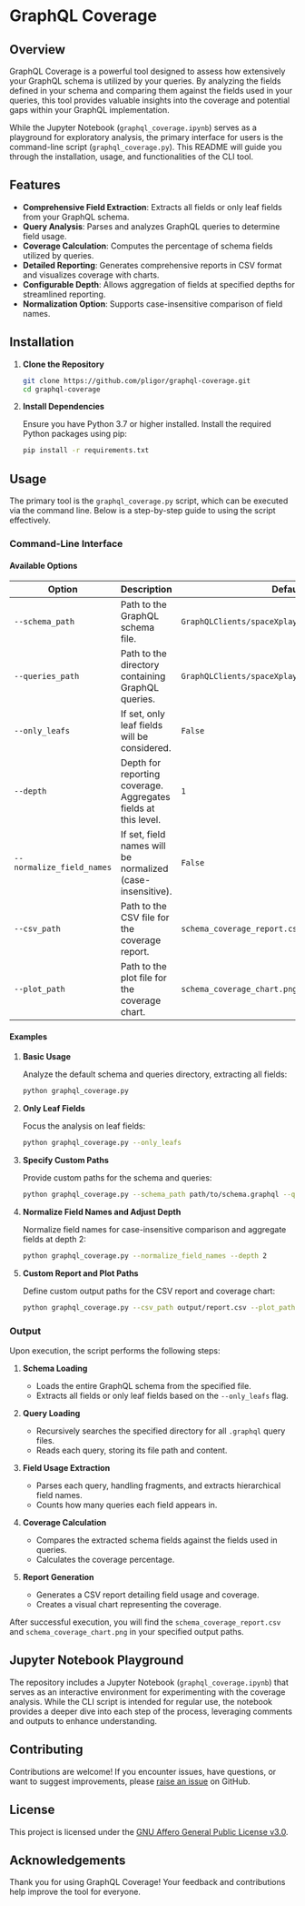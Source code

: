 # GraphQL Coverage

## Overview

GraphQL Coverage is a powerful tool designed to assess how extensively your GraphQL schema is utilized by your queries. By analyzing the fields defined in your schema and comparing them against the fields used in your queries, this tool provides valuable insights into the coverage and potential gaps within your GraphQL implementation.

While the Jupyter Notebook (`graphql_coverage.ipynb`) serves as a playground for exploratory analysis, the primary interface for users is the command-line script (`graphql_coverage.py`). This README will guide you through the installation, usage, and functionalities of the CLI tool.

## Features

- **Comprehensive Field Extraction**: Extracts all fields or only leaf fields from your GraphQL schema.
- **Query Analysis**: Parses and analyzes GraphQL queries to determine field usage.
- **Coverage Calculation**: Computes the percentage of schema fields utilized by queries.
- **Detailed Reporting**: Generates comprehensive reports in CSV format and visualizes coverage with charts.
- **Configurable Depth**: Allows aggregation of fields at specified depths for streamlined reporting.
- **Normalization Option**: Supports case-insensitive comparison of field names.

## Installation

1. **Clone the Repository**

   ```bash
   git clone https://github.com/pligor/graphql-coverage.git
   cd graphql-coverage
   ```

2. **Install Dependencies**

   Ensure you have Python 3.7 or higher installed. Install the required Python packages using pip:

   ```bash
   pip install -r requirements.txt
   ```

## Usage

The primary tool is the `graphql_coverage.py` script, which can be executed via the command line. Below is a step-by-step guide to using the script effectively.

### Command-Line Interface

#### Available Options

| Option                     | Description                                                   | Default                         |
| -------------------------- | ------------------------------------------------------------- | ------------------------------- |
| `--schema_path`            | Path to the GraphQL schema file.                              | `GraphQLClients/spaceXplayground/schema.graphql` |
| `--queries_path`           | Path to the directory containing GraphQL queries.             | `GraphQLClients/spaceXplayground/Queries`        |
| `--only_leafs`             | If set, only leaf fields will be considered.                 | `False`                         |
| `--depth`                  | Depth for reporting coverage. Aggregates fields at this level.| `1`                             |
| `--normalize_field_names`  | If set, field names will be normalized (case-insensitive).   | `False`                         |
| `--csv_path`               | Path to the CSV file for the coverage report.                | `schema_coverage_report.csv`    |
| `--plot_path`              | Path to the plot file for the coverage chart.                | `schema_coverage_chart.png`      |

#### Examples

1. **Basic Usage**

   Analyze the default schema and queries directory, extracting all fields:

   ```bash
   python graphql_coverage.py
   ```

2. **Only Leaf Fields**

   Focus the analysis on leaf fields:

   ```bash
   python graphql_coverage.py --only_leafs
   ```

3. **Specify Custom Paths**

   Provide custom paths for the schema and queries:

   ```bash
   python graphql_coverage.py --schema_path path/to/schema.graphql --queries_path path/to/queries/
   ```

4. **Normalize Field Names and Adjust Depth**

   Normalize field names for case-insensitive comparison and aggregate fields at depth 2:

   ```bash
   python graphql_coverage.py --normalize_field_names --depth 2
   ```

5. **Custom Report and Plot Paths**

   Define custom output paths for the CSV report and coverage chart:

   ```bash
   python graphql_coverage.py --csv_path output/report.csv --plot_path output/chart.png
   ```

### Output

Upon execution, the script performs the following steps:

1. **Schema Loading**

   - Loads the entire GraphQL schema from the specified file.
   - Extracts all fields or only leaf fields based on the `--only_leafs` flag.

2. **Query Loading**

   - Recursively searches the specified directory for all `.graphql` query files.
   - Reads each query, storing its file path and content.

3. **Field Usage Extraction**

   - Parses each query, handling fragments, and extracts hierarchical field names.
   - Counts how many queries each field appears in.

4. **Coverage Calculation**

   - Compares the extracted schema fields against the fields used in queries.
   - Calculates the coverage percentage.

5. **Report Generation**

   - Generates a CSV report detailing field usage and coverage.
   - Creates a visual chart representing the coverage.

After successful execution, you will find the `schema_coverage_report.csv` and `schema_coverage_chart.png` in your specified output paths.

## Jupyter Notebook Playground

The repository includes a Jupyter Notebook (`graphql_coverage.ipynb`) that serves as an interactive environment for experimenting with the coverage analysis. While the CLI script is intended for regular use, the notebook provides a deeper dive into each step of the process, leveraging comments and outputs to enhance understanding.

## Contributing

Contributions are welcome! If you encounter issues, have questions, or want to suggest improvements, please [raise an issue](https://github.com/pligor/graphql-coverage/issues) on GitHub.

## License

This project is licensed under the [GNU Affero General Public License v3.0](https://www.gnu.org/licenses/agpl-3.0.en.html).

## Acknowledgements

Thank you for using GraphQL Coverage! Your feedback and contributions help improve the tool for everyone.
